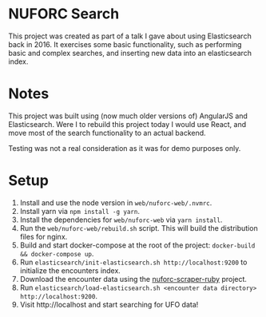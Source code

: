 # NUFORC Search
This project was created as part of a talk I gave about using Elasticsearch back in 2016. It exercises some basic functionality, such as performing basic and complex searches, and inserting new data into an elasticsearch index. 

# Notes
This project was built using (now much older versions of) AngularJS and Elasticsearch. Were I to rebuild this project today I would use React, and move most of the search functionality to an actual backend.

Testing was not a real consideration as it was for demo purposes only.

# Setup
1. Install and use the node version in `web/nuforc-web/.nvmrc`.
2. Install yarn via `npm install -g yarn`.
3. Install the dependencies for `web/nuforc-web` via `yarn install`.
4. Run the `web/nuforc-web/rebuild.sh` script. This will build the distribution files for nginx.
5. Build and start docker-compose at the root of the project: `docker-build && docker-compose up`.
6. Run `elasticsearch/init-elasticsearch.sh http://localhost:9200` to initialize the encounters index.
7. Download the encounter data using the [nuforc-scraper-ruby](https://github.com/jameskbride/nuforc-scraper-ruby) project.
8. Run `elasticsearch/load-elasticsearch.sh <encounter data directory> http://localhost:9200`.
9. Visit http://localhost and start searching for UFO data!